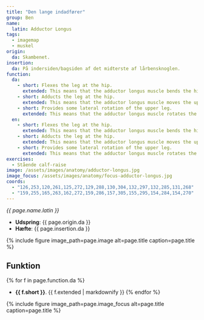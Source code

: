 ```yaml
---
title: "Den lange indadfører"
group: Ben
name:
  latin: Adductor Longus
tags:
  - imagemap
  - muskel
origin: 
  da: Skambenet.
insertion: 
  da: På indersiden/bagsiden af det midterste af lårbensknoglen.
function:
  da:
    - short: Flexes the leg at the hip.
      extended: This means that the adductor longus muscle bends the hip joint such that there is a decrease in the angle between the upper leg and the torso.
    - short: Adducts the leg at the hip.
      extended: This means that the adductor longus muscle moves the upper leg toward the vertical midline of the body (i.e. the action of closing your legs together from a spread out position).
    - short: Provides some lateral rotation of the upper leg.
      extended: This means that the adductor longus muscle rotates the upper leg outward around the axis of the bone (i.e. it rotates the upper leg away from the vertical midline of the body).
  en:
    - short: Flexes the leg at the hip.
      extended: This means that the adductor longus muscle bends the hip joint such that there is a decrease in the angle between the upper leg and the torso.
    - short: Adducts the leg at the hip.
      extended: This means that the adductor longus muscle moves the upper leg toward the vertical midline of the body (i.e. the action of closing your legs together from a spread out position).
    - short: Provides some lateral rotation of the upper leg.
      extended: This means that the adductor longus muscle rotates the upper leg outward around the axis of the bone (i.e. it rotates the upper leg away from the vertical midline of the body).
exercises:
  - Stående calf-raise
image: /assets/images/anatomy/adductor-longus.jpg
image_focus: /assets/images/anatomy/focus-adductor-longus.jpg
coords:
  - "126,253,120,261,125,272,129,288,130,304,132,297,132,285,131,268"
  - "159,255,165,263,162,272,159,286,157,305,155,295,154,284,154,270"
---
```


_{{ page.name.latin }}_

- **Udspring**: {{ page.origin.da }}
- **Hæfte**: {{ page.insertion.da }}

{% include figure image_path=page.image alt=page.title caption=page.title %}

## Funktion

{% for f in page.function.da %}
- **{{ f.short }}**.
  {{ f.extended | markdownify }}
{% endfor %}

{% include figure image_path=page.image_focus alt=page.title caption=page.title %}
